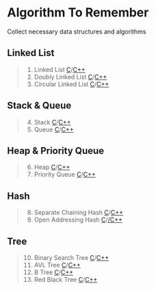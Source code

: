 # Algorithm To Remember
Collect necessary data structures and algorithms

## Linked List
> 1. Linked List [C](/C/01.Linked_List.md)/[C++](/C++/01.Linked_List.md)<br>
> 2. Doubly Linked List [C](/C/02.Doubly_Linked_List)/[C++](/C++/02.Doubly_Linked_List)<br>
> 3. Circular Linked List [C](/C/03.Circular_Linked_list)/[C++](/C++/03.Circular_Linked_list)

## Stack & Queue
> 4. Stack [C](/C/04.Stack)/[C++](/C++/04.Stack)<br>
> 5. Queue [C](/C/05.Queue)/[C++](/C++/05.Queue)

## Heap & Priority Queue
> 6. Heap [C](/C/06.Heap)/[C++](C++/06.Heap)<br>
> 7. Priority Queue [C](/C/07.Priority_Queue)/[C++](/C++/07.Priority_Queue)

## Hash
> 8. Separate Chaining Hash [C](/C/08.Separate_Chaining_Hash)/[C++](/C++/08.Separate_Chaining_Hash)<br>
> 9. Open Addressing Hash [C](/C/09.Open_Addressing_Hash)/[/C++](C++/09.Open_Addressing_Hash)

## Tree
> 10. Binary Search Tree [C](/C/10.Binary_Search_Tree)/[C++](/C++/10.Binary_Search_Tree)<br>
> 11. AVL Tree [C](/C/11.AVL_Tree)/[C++](/C++/11.AVL_Tree)<br>
> 12. B Tree [C](/C/12.B_Tree)/[C++](/C++/12.B_Tree)<br>
> 13. Red Black Tree [C](/C/13.Red_Black_Tree)/[C++](/C++/13.Red_Black_Tree)

